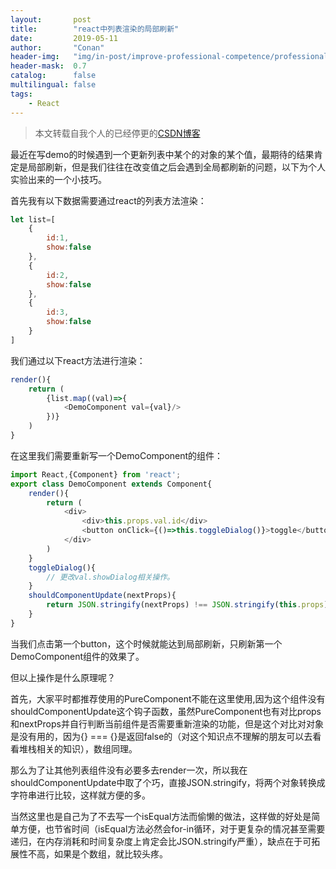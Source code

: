 ```yaml
---
layout:       post
title:        "react中列表渲染的局部刷新"
date:         2019-05-11
author:       "Conan"
header-img:   "img/in-post/improve-professional-competence/professional-competence.jpg"
header-mask:  0.7
catalog:      false
multilingual: false
tags:
    - React
---
```


>本文转载自我个人的已经停更的[CSDN博客](https://blog.csdn.net/ConanZzz_/article/details/90114736)

最近在写demo的时候遇到一个更新列表中某个的对象的某个值，最期待的结果肯定是局部刷新，但是我们往往在改变值之后会遇到全局都刷新的问题，以下为个人实验出来的一个小技巧。

首先我有以下数据需要通过react的列表方法渲染：
```js
let list=[
    {
        id:1,
        show:false
    },
    {
        id:2,
        show:false
    },
    {
        id:3,
        show:false
    }
]
```
我们通过以下react方法进行渲染：
```js
render(){
    return (
        {list.map((val)=>{
            <DemoComponent val={val}/>
        })}
    )
}
```
在这里我们需要重新写一个DemoComponent的组件：
```js
import React,{Component} from 'react';
export class DemoComponent extends Component{
    render(){
        return (
            <div>
                <div>this.props.val.id</div>
                <button onClick={()=>this.toggleDialog()}>toggle</button>  
            </div>
        )
    }
    toggleDialog(){
        // 更改val.showDialog相关操作。
    }
    shouldComponentUpdate(nextProps){
        return JSON.stringify(nextProps) !== JSON.stringify(this.props);
    }
}
```
当我们点击第一个button，这个时候就能达到局部刷新，只刷新第一个DemoComponent组件的效果了。

但以上操作是什么原理呢？

首先，大家平时都推荐使用的PureComponent不能在这里使用,因为这个组件没有shouldComponentUpdate这个钩子函数，虽然PureComponent也有对比props和nextProps并自行判断当前组件是否需要重新渲染的功能，但是这个对比对对象是没有用的，因为{} === {}是返回false的（对这个知识点不理解的朋友可以去看看堆栈相关的知识），数组同理。

那么为了让其他列表组件没有必要多去render一次，所以我在shouldComponentUpdate中取了个巧，直接JSON.stringify，将两个对象转换成字符串进行比较，这样就方便的多。

当然这里也是自己为了不去写一个isEqual方法而偷懒的做法，这样做的好处是简单方便，也节省时间（isEqual方法必然会for-in循环，对于更复杂的情况甚至需要递归，在内存消耗和时间复杂度上肯定会比JSON.stringify严重），缺点在于可拓展性不高，如果是个数组，就比较头疼。